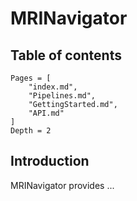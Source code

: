 # MRINavigator

## Table of contents

```@contents
Pages = [
    "index.md",
    "Pipelines.md",
    "GettingStarted.md",
    "API.md"
]
Depth = 2
```


## Introduction
MRINavigator provides ...